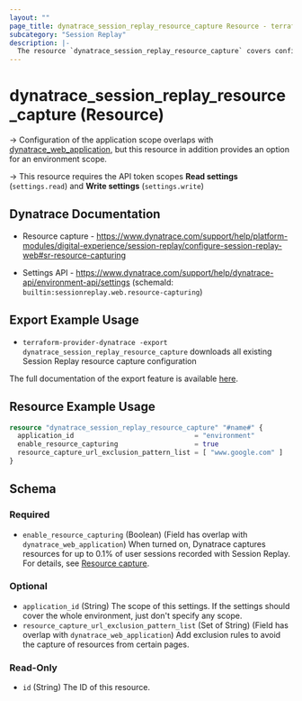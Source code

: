 ```yaml
---
layout: ""
page_title: dynatrace_session_replay_resource_capture Resource - terraform-provider-dynatrace"
subcategory: "Session Replay"
description: |-
  The resource `dynatrace_session_replay_resource_capture` covers configuration for Session Replay resource capture
---
```


# dynatrace_session_replay_resource_capture (Resource)

-> Configuration of the application scope overlaps with [dynatrace_web_application](https://registry.terraform.io/providers/dynatrace-oss/dynatrace/latest/docs/resources/web_application), but this resource in addition provides an option for an environment scope.

-> This resource requires the API token scopes **Read settings** (`settings.read`) and **Write settings** (`settings.write`)

## Dynatrace Documentation

- Resource capture - https://www.dynatrace.com/support/help/platform-modules/digital-experience/session-replay/configure-session-replay-web#sr-resource-capturing

- Settings API - https://www.dynatrace.com/support/help/dynatrace-api/environment-api/settings (schemaId: `builtin:sessionreplay.web.resource-capturing`)

## Export Example Usage

- `terraform-provider-dynatrace -export dynatrace_session_replay_resource_capture` downloads all existing Session Replay resource capture configuration

The full documentation of the export feature is available [here](https://dt-url.net/h203qmc).

## Resource Example Usage

```terraform
resource "dynatrace_session_replay_resource_capture" "#name#" {
  application_id                              = "environment"
  enable_resource_capturing                   = true
  resource_capture_url_exclusion_pattern_list = [ "www.google.com" ]
}
```

<!-- schema generated by tfplugindocs -->
## Schema

### Required

- `enable_resource_capturing` (Boolean) (Field has overlap with `dynatrace_web_application`) When turned on, Dynatrace captures resources for up to 0.1% of user sessions recorded with Session Replay. For details, see [Resource capture](https://dt-url.net/sr-resource-capturing).

### Optional

- `application_id` (String) The scope of this settings. If the settings should cover the whole environment, just don't specify any scope.
- `resource_capture_url_exclusion_pattern_list` (Set of String) (Field has overlap with `dynatrace_web_application`) Add exclusion rules to avoid the capture of resources from certain pages.

### Read-Only

- `id` (String) The ID of this resource.
 